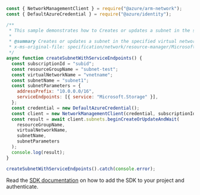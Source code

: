 ```javascript
const { NetworkManagementClient } = require("@azure/arm-network");
const { DefaultAzureCredential } = require("@azure/identity");

/**
 * This sample demonstrates how to Creates or updates a subnet in the specified virtual network.
 *
 * @summary Creates or updates a subnet in the specified virtual network.
 * x-ms-original-file: specification/network/resource-manager/Microsoft.Network/stable/2021-05-01/examples/SubnetCreateServiceEndpoint.json
 */
async function createSubnetWithServiceEndpoints() {
  const subscriptionId = "subid";
  const resourceGroupName = "subnet-test";
  const virtualNetworkName = "vnetname";
  const subnetName = "subnet1";
  const subnetParameters = {
    addressPrefix: "10.0.0.0/16",
    serviceEndpoints: [{ service: "Microsoft.Storage" }],
  };
  const credential = new DefaultAzureCredential();
  const client = new NetworkManagementClient(credential, subscriptionId);
  const result = await client.subnets.beginCreateOrUpdateAndWait(
    resourceGroupName,
    virtualNetworkName,
    subnetName,
    subnetParameters
  );
  console.log(result);
}

createSubnetWithServiceEndpoints().catch(console.error);
```

Read the [SDK documentation](https://github.com/Azure/azure-sdk-for-js/blob/%40azure%2Farm-network_27.0.0/sdk/network/arm-network/README.md) on how to add the SDK to your project and authenticate.
